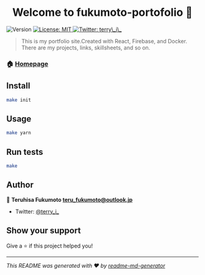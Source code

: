<h1 align="center">Welcome to fukumoto-portofolio 👋</h1>
<p>
  <img alt="Version" src="https://img.shields.io/badge/version-0.1.0-blue.svg?cacheSeconds=2592000" />
  <a href="#" target="_blank">
    <img alt="License: MIT" src="https://img.shields.io/badge/License-MIT-yellow.svg" />
  </a>
  <a href="https://twitter.com/terry\_i\_" target="_blank">
    <img alt="Twitter: terry\_i\_" src="https://img.shields.io/twitter/follow/terry\_i\_.svg?style=social" />
  </a>
</p>

> This is my portfolio site.Created with React, Firebase, and Docker. There are my projects, links, skillsheets, and so on.

### 🏠 [Homepage](https://teruhisafukumoto.com/)

## Install

```sh
make init
```

## Usage

```sh
make yarn
```

## Run tests

```sh
make
```

## Author

👤 **Teruhisa Fukumoto <teru_fukumoto@outlook.jp>**

* Twitter: [@terry\_i\_](https://twitter.com/terry\_i\_)

## Show your support

Give a ⭐️ if this project helped you!

***
_This README was generated with ❤️ by [readme-md-generator](https://github.com/kefranabg/readme-md-generator)_
